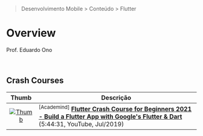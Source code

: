 > Desenvolvimento Mobile > Conteúdo > Flutter

# Overview

Prof. Eduardo Ono

<br>

## Crash Courses

| Thumb | Descrição |
| :-: | --- |
| [![Thumb](https://img.youtube.com/vi/x0uinJvhNxI/default.jpg)](https://www.youtube.com/watch?v=x0uinJvhNxI "Flutter Crash Course for Beginners 2021 - Build a Flutter App with Google's Flutter & Dart") | <sup>[Academind]</sup> [__Flutter Crash Course for Beginners 2021 - Build a Flutter App with Google's Flutter & Dart__](https://www.youtube.com/watch?v=x0uinJvhNxI) <br> (5:44:31, YouTube, Jul/2019)

<br>
